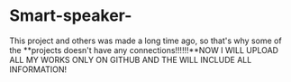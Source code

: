 # Smart-speaker-
This project and others was made a long time ago, so that's why some of the **projects doesn't have any connections!!!!!!**NOW I WILL UPLOAD ALL MY WORKS ONLY ON GITHUB AND THE WILL INCLUDE ALL INFORMATION!
